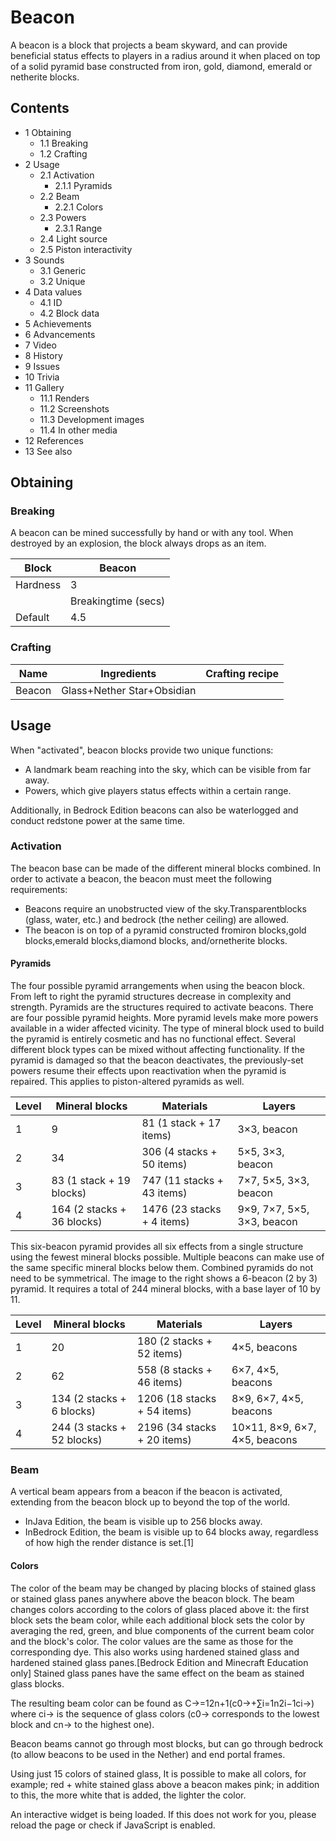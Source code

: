 # Beacon
A beacon is a block that projects a beam skyward, and can provide beneficial status effects to players in a radius around it when placed on top of a solid pyramid base constructed from iron, gold, diamond, emerald or netherite blocks.

## Contents
- 1 Obtaining
	- 1.1 Breaking
	- 1.2 Crafting
- 2 Usage
	- 2.1 Activation
		- 2.1.1 Pyramids
	- 2.2 Beam
		- 2.2.1 Colors
	- 2.3 Powers
		- 2.3.1 Range
	- 2.4 Light source
	- 2.5 Piston interactivity
- 3 Sounds
	- 3.1 Generic
	- 3.2 Unique
- 4 Data values
	- 4.1 ID
	- 4.2 Block data
- 5 Achievements
- 6 Advancements
- 7 Video
- 8 History
- 9 Issues
- 10 Trivia
- 11 Gallery
	- 11.1 Renders
	- 11.2 Screenshots
	- 11.3 Development images
	- 11.4 In other media
- 12 References
- 13 See also

## Obtaining
### Breaking
A beacon can be mined successfully by hand or with any tool. When destroyed by an explosion, the block always drops as an item.

| Block    | Beacon              |
|----------|---------------------|
| Hardness | 3                   |
|          | Breakingtime (secs) |
| Default  | 4.5                 |

### Crafting
| Name   | Ingredients                | Crafting recipe |
|--------|----------------------------|-----------------|
| Beacon | Glass+Nether Star+Obsidian |                 |

## Usage
When "activated", beacon blocks provide two unique functions: 

- A landmark beam reaching into the sky, which can be visible from far away.
- Powers, which give players status effects within a certain range.

Additionally, in Bedrock Edition beacons can also be waterlogged and conduct redstone power at the same time.

### Activation
The beacon base can be made of the different mineral blocks combined.
In order to activate a beacon, the beacon must meet the following requirements:

- Beacons require an unobstructed view of the sky.Transparentblocks (glass, water, etc.) and bedrock (the nether ceiling)  are allowed.
- The beacon is on top of a pyramid constructed fromiron blocks,gold blocks,emerald blocks,diamond blocks, and/ornetherite blocks.

#### Pyramids
The four possible pyramid arrangements when using the beacon block. From left to right the pyramid structures decrease in complexity and strength.
Pyramids are the structures required to activate beacons. There are four possible pyramid heights. More pyramid levels make more powers available in a wider affected vicinity. The type of mineral block used to build the pyramid is entirely cosmetic and has no functional effect. Several different block types can be mixed without affecting functionality. If the pyramid is damaged so that the beacon deactivates, the previously-set powers resume their effects upon reactivation when the pyramid is repaired. This applies to piston-altered pyramids as well. 

| Level | Mineral blocks             | Materials                  | Layers                     |
|-------|----------------------------|----------------------------|----------------------------|
| 1     | 9                          | 81 (1 stack + 17 items)    | 3×3, beacon                |
| 2     | 34                         | 306 (4 stacks + 50 items)  | 5×5, 3×3, beacon           |
| 3     | 83 (1 stack + 19 blocks)   | 747 (11 stacks + 43 items) | 7×7, 5×5, 3×3, beacon      |
| 4     | 164 (2 stacks + 36 blocks) | 1476 (23 stacks + 4 items) | 9×9, 7×7, 5×5, 3×3, beacon |

This six-beacon pyramid provides all six effects from a single structure using the fewest mineral blocks possible.
Multiple beacons can make use of the same specific mineral blocks below them. Combined pyramids do not need to be symmetrical. The image to the right shows a 6-beacon (2 by 3) pyramid. It requires a total of 244 mineral blocks, with a base layer of 10 by 11.

| Level | Mineral blocks             | Materials                   | Layers                        |
|-------|----------------------------|-----------------------------|-------------------------------|
| 1     | 20                         | 180 (2 stacks + 52 items)   | 4×5, beacons                  |
| 2     | 62                         | 558 (8 stacks + 46 items)   | 6×7, 4×5, beacons             |
| 3     | 134 (2 stacks + 6 blocks)  | 1206 (18 stacks + 54 items) | 8×9, 6×7, 4×5, beacons        |
| 4     | 244 (3 stacks + 52 blocks) | 2196 (34 stacks + 20 items) | 10×11, 8×9, 6×7, 4×5, beacons |

### Beam
A vertical beam appears from a beacon if the beacon is activated, extending from the beacon block up to beyond the top of the world.

- InJava Edition, the beam is visible up to 256 blocks away.
- InBedrock Edition, the beam is visible up to 64 blocks away, regardless of how high the render distance is set.[1]

#### Colors
The color of the beam may be changed by placing blocks of stained glass or stained glass panes anywhere above the beacon block. The beam changes colors according to the colors of glass placed above it: the first block sets the beam color, while each additional block sets the color by averaging the red, green, and blue components of the current beam color and the block's color. The color values are the same as those for the corresponding dye. This also works using hardened stained glass and hardened stained glass panes.‌[Bedrock Edition and Minecraft Education  only] Stained glass panes have the same effect on the beam as stained glass blocks.

The resulting beam color can be found as C→=12n+1(c0→+∑i=1n2i−1ci→) where ci→ is the sequence of glass colors (c0→ corresponds to the lowest block and cn→ to the highest one).

Beacon beams cannot go through most blocks, but can go through bedrock (to allow beacons to be used in the Nether) and end portal frames.

Using just 15 colors of stained glass, It is possible to make all colors, for example; red + white stained glass above a beacon makes pink; in addition to this, the more white that is added, the lighter the color.

An interactive widget is being loaded. If this does not work for you, please reload the page or check if JavaScript is enabled.
